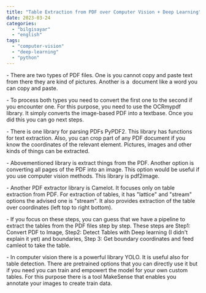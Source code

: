 ```yaml
---
title: "Table Extraction from PDF over Computer Vision + Deep Learning"
date: 2023-03-24
categories: 
  - "bilgisayar"
  - "english"
tags: 
  - "computer-vision"
  - "deep-learning"
  - "python"
---
```


\- There are two types of PDF files. One is you cannot copy and paste text from there they are kind of pictures. Another is a  document like a word you can copy and paste.

\- To process both types you need to convert the first one to the second if you encounter one. For this purpose, you need to use the OCRmypdf library. It simply converts the image-based PDF into a textbase. Once you did this you can go next steps.

\- There is one library for parsing PDFs PyPDF2. This library has functions for text extraction. Also, you can crop part of any PDF document if you know the coordinates of the relevant element. Pictures, images and other kinds of things can be extracted.

\- Abovementioned library is extract things from the PDF. Another option is converting all pages of the PDF into an image. This option would be useful if you use computer vision methods. This library is pdf2image.

\- Another PDF extractor library is Camelot. It focuses only on table extraction from PDF. For extraction of tables, it has "lattice" and "stream" options the advised one is "stream". It also provides extraction of the table over coordinates (left top to right bottom).

\- If you focus on these steps, you can guess that we have a pipeline to extract the tables from the PDF files step by step. These steps are Step1: Convert PDF to Image, Step2: Detect Tables with Deep learning (I didn't explain it yet) and boundaries, Step 3: Get boundary coordinates and feed camleot to take the table.

\- In computer vision there is a powerful library YOLO. It is useful also for table detection. There are pretrained options that you can directly use it but if you need you can train and empowert the model for your own custom tables. For this purpose there is a tool MakeSense that enables you  annotate your images to create train data.

